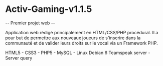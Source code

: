 # Activ-Gaming-v1.1.5

-- Premier projet web --

Application web rédigé principalement en HTML/CSS/PHP procédural.
Il a pour but de permettre aux nouveaux joueurs de s'inscrire dans la communauté et de valider leurs droits sur le vocal via un Framework PHP.

HTML5 - CSS3 - PHP5 - MySQL - Linux Debian 6
Teamspeak server - Server query